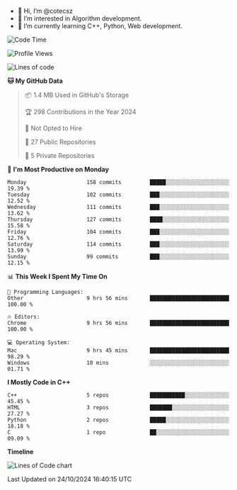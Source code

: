 - 👋 Hi, I’m @cotecsz
- 👀 I’m interested in Algorithm development.
- 🌱 I’m currently learning C++, Python, Web development.

<!---
cotecsz/cotecsz is a ✨ special ✨ repository because its `README.md` (this file) appears on your GitHub profile.
You can click the Preview link to take a look at your changes.
--->

<!--START_SECTION:waka-->
![Code Time](http://img.shields.io/badge/Code%20Time-1%2C856%20hrs%2055%20mins-blue)

![Profile Views](http://img.shields.io/badge/Profile%20Views-0-blue)

![Lines of code](https://img.shields.io/badge/From%20Hello%20World%20I%27ve%20Written-1.2%20million%20lines%20of%20code-blue)

**🐱 My GitHub Data** 

> 📦 1.4 MB Used in GitHub's Storage 
 > 
> 🏆 298 Contributions in the Year 2024
 > 
> 🚫 Not Opted to Hire
 > 
> 📜 27 Public Repositories 
 > 
> 🔑 5 Private Repositories 
 > 
📅 **I'm Most Productive on Monday** 

```text
Monday                   158 commits         █████░░░░░░░░░░░░░░░░░░░░   19.39 % 
Tuesday                  102 commits         ███░░░░░░░░░░░░░░░░░░░░░░   12.52 % 
Wednesday                111 commits         ███░░░░░░░░░░░░░░░░░░░░░░   13.62 % 
Thursday                 127 commits         ████░░░░░░░░░░░░░░░░░░░░░   15.58 % 
Friday                   104 commits         ███░░░░░░░░░░░░░░░░░░░░░░   12.76 % 
Saturday                 114 commits         ███░░░░░░░░░░░░░░░░░░░░░░   13.99 % 
Sunday                   99 commits          ███░░░░░░░░░░░░░░░░░░░░░░   12.15 % 
```


📊 **This Week I Spent My Time On** 

```text
💬 Programming Languages: 
Other                    9 hrs 56 mins       █████████████████████████   100.00 % 

🔥 Editors: 
Chrome                   9 hrs 56 mins       █████████████████████████   100.00 % 

💻 Operating System: 
Mac                      9 hrs 45 mins       █████████████████████████   98.29 % 
Windows                  10 mins             ░░░░░░░░░░░░░░░░░░░░░░░░░   01.71 % 
```

**I Mostly Code in C++** 

```text
C++                      5 repos             ███████████░░░░░░░░░░░░░░   45.45 % 
HTML                     3 repos             ███████░░░░░░░░░░░░░░░░░░   27.27 % 
Python                   2 repos             █████░░░░░░░░░░░░░░░░░░░░   18.18 % 
C                        1 repo              ██░░░░░░░░░░░░░░░░░░░░░░░   09.09 % 
```



**Timeline**

![Lines of Code chart](https://raw.githubusercontent.com/cotecsz/cotecsz/master/assets/bar_graph.png)


 Last Updated on 24/10/2024 16:40:15 UTC
<!--END_SECTION:waka-->
